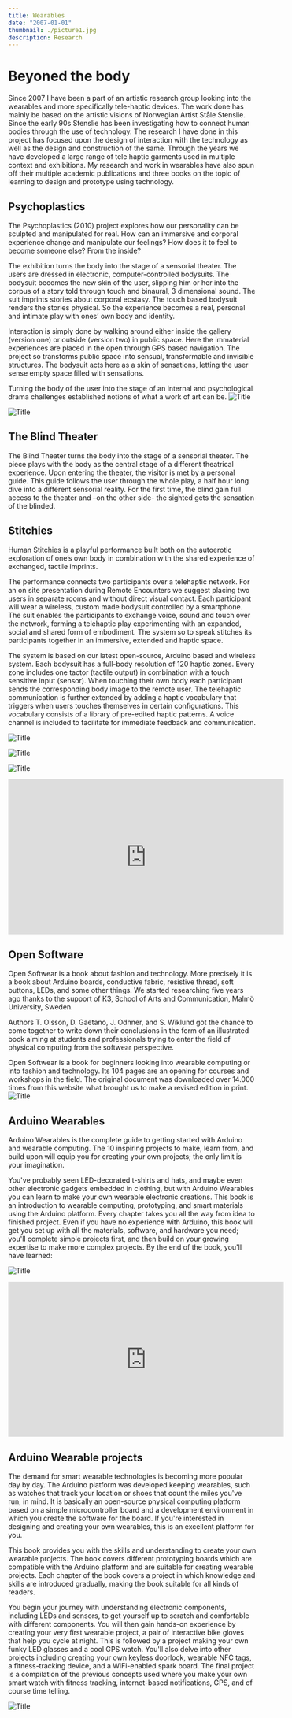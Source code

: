 ```yaml
---
title: Wearables
date: "2007-01-01"
thumbnail: ./picture1.jpg
description: Research 
---
```



# Beyoned the body


Since 2007 I have been a part of an artistic research group looking into the wearables and more specifically tele-haptic devices.
The work done has mainly be based on the artistic visions of Norwegian Artist Ståle Stenslie.
Since the early 90s Stenslie has been investigating how to connect human bodies through the use of technology.
The research I have done in this project has focused upon the design of interaction with the technology as well as the design and construction of the same.
Through the years we have developed a large range of tele haptic garments used in multiple context and exhibitions. 
My research and work in wearables have also spun off their multiple academic publications and three books on the topic of learning to design and prototype using technology.  

## Psychoplastics
The Psychoplastics (2010) project explores how our personality can be sculpted and manipulated for real. How can an immersive and corporal experience change and manipulate our feelings? How does it to feel to become someone else? From the inside?

The exhibition turns the body into the stage of a sensorial theater. The users are dressed in electronic, computer-controlled bodysuits. The bodysuit becomes the new skin of the user, slipping him or her into the corpus of a story told through touch and binaural, 3 dimensional sound. The suit imprints stories about corporal ecstasy. The touch based bodysuit renders the stories physical. So the experience becomes a real, personal and intimate play with ones’ own body and identity.

Interaction is simply done by walking around either inside the gallery (version one) or outside (version two) in public space. Here the immaterial experiences are placed in the open through GPS based navigation. The project so transforms public space into sensual, transformable and invisible structures. The bodysuit acts here as a skin of sensations, letting the user sense empty space filled with sensations.

Turning the body of the user into the stage of an internal and psychological drama challenges established notions of what a work of art can be.
![Title](./picture2.jpg)

![Title](./picture3.jpg)

## The Blind Theater
The Blind Theater turns the body into the stage of a sensorial theater. The piece plays with the body as the central stage of a different theatrical experience.
Upon entering the theater, the visitor is met by a personal guide. This guide follows the user through the whole play, a half hour long dive into a different sensorial reality. For the first time, the blind gain full access to the theater and –on the other side- the sighted gets the sensation of the blinded.

## Stitchies

Human Stitchies is a playful performance built both on the autoerotic exploration of one’s own body in combination with the shared experience of exchanged, tactile imprints.

The performance connects two participants over a telehaptic network. For an on site presentation during Remote Encounters we suggest placing two users in separate rooms and without direct visual contact. Each participant will wear a wireless, custom made bodysuit controlled by a smartphone. The suit enables the participants to exchange voice, sound and touch over the network, forming a telehaptic play experimenting with an expanded, social and shared form of embodiment. The system so to speak stitches its participants together in an immersive, extended and haptic space.

The system is based on our latest open-source, Arduino based and wireless system. Each bodysuit has a full-body resolution of 120 haptic zones. Every zone includes one tactor (tactile output) in combination with a touch sensitive input (sensor). When touching their own body each participant sends the corresponding body image to the remote user. The telehaptic communication is further extended by adding a haptic vocabulary that triggers when users touches themselves in certain configurations. This vocabulary consists of a library of pre-edited haptic patterns. A voice channel is included to facilitate for immediate feedback and communication.

![Title](./picture4.jpg)

![Title](./picture5.jpg)

![Title](./picture6.jpg)

<iframe width="560" height="315" src="https://www.youtube.com/embed/rRPb8B16QD0" frameborder="0" allow="accelerometer; autoplay; clipboard-write; encrypted-media; gyroscope; picture-in-picture" allowfullscreen></iframe>

## Open Software 
Open Softwear is a book about fashion and technology. More precisely it is a book about Arduino boards, conductive fabric, resistive thread, soft buttons, LEDs, and some other things. We started researching five years ago thanks to the support of K3,  School of Arts and Communication, Malmö University, Sweden.

Authors T. Olsson, D. Gaetano, J. Odhner, and S. Wiklund got the chance to come together to write down their conclusions in the form of an illustrated book aiming at students and professionals trying to enter the field of physical computing from the softwear perspective.

Open Softwear is a book for beginners looking into wearable computing or into fashion and technology. Its 104 pages are an opening for courses and workshops in the field. The original document was downloaded over 14.000 times from this website what brought us to make a revised edition in print.
![Title](./book1.jpg)

## Arduino Wearables
Arduino Wearables is the complete guide to getting started with Arduino and wearable computing. The 10 inspiring projects to make, learn from, and build upon will equip you for creating your own projects; the only limit is your imagination.

You've probably seen LED-decorated t-shirts and hats, and maybe even other electronic gadgets embedded in clothing, but with Arduino Wearables you can learn to make your own wearable electronic creations.
This book is an introduction to wearable computing, prototyping, and smart materials using the Arduino platform. Every chapter takes you all the way from idea to finished project. Even if you have no experience with Arduino, this book will get you set up with all the materials, software, and hardware you need; you'll complete simple projects first, and then build on your growing expertise to make more complex projects. By the end of the book, you'll have learned:

![Title](./book2.jpg)

<iframe width="560" height="315" src="https://www.youtube.com/embed/0lhQfzEYx0w" frameborder="0" allow="accelerometer; autoplay; clipboard-write; encrypted-media; gyroscope; picture-in-picture" allowfullscreen></iframe>

## Arduino Wearable projects
The demand for smart wearable technologies is becoming more popular day by day. The Arduino platform was developed keeping wearables, such as watches that track your location or shoes that count the miles you've run, in mind. It is basically an open-source physical computing platform based on a simple microcontroller board and a development environment in which you create the software for the board. If you're interested in designing and creating your own wearables, this is an excellent platform for you.

This book provides you with the skills and understanding to create your own wearable projects. The book covers different prototyping boards which are compatible with the Arduino platform and are suitable for creating wearable projects. Each chapter of the book covers a project in which knowledge and skills are introduced gradually, making the book suitable for all kinds of readers.

You begin your journey with understanding electronic components, including LEDs and sensors, to get yourself up to scratch and comfortable with different components. You will then gain hands-on experience by creating your very first wearable project, a pair of interactive bike gloves that help you cycle at night. This is followed by a project making your own funky LED glasses and a cool GPS watch. You'll also delve into other projects including creating your own keyless doorlock, wearable NFC tags, a fitness-tracking device, and a WiFi-enabled spark board. The final project is a compilation of the previous concepts used where you make your own smart watch with fitness tracking, internet-based notifications, GPS, and of course time telling.

![Title](./book3.jpeg)


